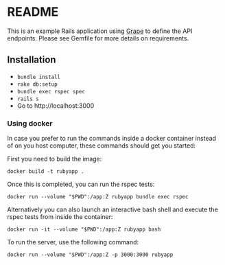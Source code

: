 # README

This is an example Rails application using [Grape](https://github.com/ruby-grape/grape) to define the API endpoints.
Please see Gemfile for more details on requirements.

## Installation

- `bundle install`
- `rake db:setup`
- `bundle exec rspec spec`
- `rails s`
- Go to http://localhost:3000

### Using docker

In case you prefer to run the commands inside a docker container instead of on you host computer,
these commands should get you started:

First you need to build the image:
```
docker build -t rubyapp .
```

Once this is completed, you can run the rspec tests:
```
docker run --volume "$PWD":/app:Z rubyapp bundle exec rspec
```

Alternatively you can also launch an interactive bash shell and execute the rspec tests from inside
the container:
```
docker run -it --volume "$PWD":/app:Z rubyapp bash
```

To run the server, use the following command:
```
docker run --volume "$PWD":/app:Z -p 3000:3000 rubyapp
```
